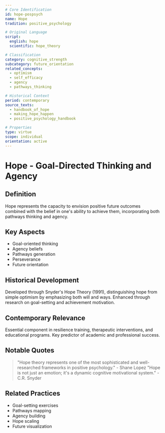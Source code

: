 ```yaml
---
# Core Identification
id: hope-pospsych
name: Hope
tradition: positive_psychology

# Original Language
script:
  english: hope
  scientific: hope_theory

# Classification
category: cognitive_strength
subcategory: future_orientation
related_concepts:
  - optimism
  - self_efficacy
  - agency
  - pathways_thinking

# Historical Context
period: contemporary
source_texts:
  - handbook_of_hope
  - making_hope_happen
  - positive_psychology_handbook

# Properties
type: virtue
scope: individual
orientation: active
---
```


# Hope - Goal-Directed Thinking and Agency

## Definition
Hope represents the capacity to envision positive future outcomes combined with the belief in one's ability to achieve them, incorporating both pathways thinking and agency.

## Key Aspects
- Goal-oriented thinking
- Agency beliefs
- Pathways generation
- Perseverance
- Future orientation

## Historical Development
Developed through Snyder's Hope Theory (1991), distinguishing hope from simple optimism by emphasizing both will and ways. Enhanced through research on goal-setting and achievement motivation.

## Contemporary Relevance
Essential component in resilience training, therapeutic interventions, and educational programs. Key predictor of academic and professional success.

## Notable Quotes
> "Hope theory represents one of the most sophisticated and well-researched frameworks in positive psychology." - Shane Lopez
> "Hope is not just an emotion; it's a dynamic cognitive motivational system." - C.R. Snyder

## Related Practices
- Goal-setting exercises
- Pathways mapping
- Agency building
- Hope scaling
- Future visualization